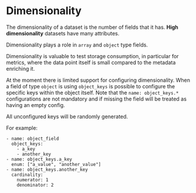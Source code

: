 # Dimensionality

The dimensionality of a dataset is the number of fields that it has. **High dimensionality** datasets have many attributes.

Dimensionality plays a role in `array` and `object` type fields.

Dimensionality is valuable to test storage consumption, in particular for metrics, where the data point itself is small compared to the metadata enriching it.

At the moment there is limited support for configuring dimensionality. When a field of type `object` is using `object_keys` is possible to configure the specific keys within the object itself.
Note that the `name: object_keys.*` configurations are not mandatory and if missing the field will be treated as having an empty config.

All unconfigured keys will be randomly generated.

For example:

```
- name: object_field
  object_keys:
    - a_key
    - another_key
- name: object_keys.a_key
  enum: ["a_value", "another_value"]
- name: object_keys.another_key
  cardinality:
    numerator: 1
    denominator: 2
```

